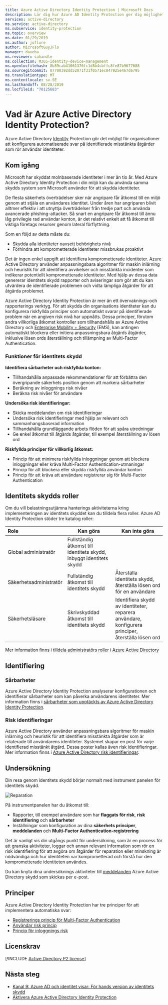 ```yaml
---
title: Azure Active Directory Identity Protection | Microsoft Docs
description: Lär dig hur Azure AD Identity Protection ger dig möjlighet att begränsa möjligheten för en angripare att utnyttja en komprometterad identitet eller enhet och att skydda en identitet eller en enhet som tidigare misstänkts eller var känd för att bli komprometterad.
services: active-directory
ms.service: active-directory
ms.subservice: identity-protection
ms.topic: overview
ms.date: 01/29/2019
ms.author: joflore
author: MicrosoftGuyJFlo
manager: daveba
ms.reviewer: sahandle
ms.collection: M365-identity-device-management
ms.openlocfilehash: 8b89cab41061376fc1d8b4cbffc8fe87b9677688
ms.sourcegitcommit: 07700392dd52071f31f0571ec847925e467d6795
ms.translationtype: MT
ms.contentlocale: sv-SE
ms.lasthandoff: 08/28/2019
ms.locfileid: "70125683"
---
```

# <a name="what-is-azure-active-directory-identity-protection"></a>Vad är Azure Active Directory Identity Protection?

Azure Active Directory [Identity](https://docs.microsoft.com/azure/active-directory/fundamentals/active-directory-whatis#terminology) Protection gör det möjligt för organisationer att konfigurera automatiserade svar på identifierade misstänkta åtgärder som rör användar identiteter.

## <a name="get-started"></a>Kom igång

Microsoft har skyddat molnbaserade identiteter i mer än tio år. Med Azure Active Directory Identity Protection i din miljö kan du använda samma skydds system som Microsoft använder för att skydda identiteter.

De flesta säkerhets överträdelser sker när angripare får åtkomst till en miljö genom att stjäla en användares identitet. Under åren har angriparen blivit alltmer effektiv i att utnyttja överträdelser från tredje part och använda avancerade phishing-attacker. Så snart en angripare får åtkomst till ännu låg privilegie rad användar konton, är det relativt enkelt att få åtkomst till viktiga företags resurser genom lateral förflyttning.

Som en följd av detta måste du:

- Skydda alla identiteter oavsett behörighets nivå
- Förhindra att komprometterade identiteter missbrukas proaktivt

Det är ingen enkel uppgift att identifiera komprometterade identiteter. Azure Active Directory använder anpassningsbara algoritmer för maskin inlärning och heuristik för att identifiera avvikelser och misstänkta incidenter som indikerar potentiellt komprometterade identiteter. Med hjälp av dessa data genererar identitets skydd rapporter och aviseringar som gör att du kan utvärdera de identifierade problemen och vidta lämpliga åtgärder för att åtgärda problemet.

Azure Active Directory Identity Protection är mer än ett övervaknings-och rapporterings verktyg. För att skydda din organisations identiteter kan du konfigurera riskfyllda principer som automatiskt svarar på identifierade problem när en angiven risk nivå har uppnåtts. Dessa principer, förutom andra villkorliga åtkomst kontroller som tillhandahålls av Azure Active Directory och [Enterprise Mobility + Security](https://docs.microsoft.com/enterprise-mobility-security/) (EMS), kan antingen automatiskt blockera eller initiera anpassningsbara åtgärds åtgärder, inklusive lösen ords återställning och tillämpning av Multi-Factor Authentication.

### <a name="identity-protection-capabilities"></a>Funktioner för identitets skydd

**Identifiera sårbarheter och riskfyllda konton:**  

- Tillhandahålla anpassade rekommendationer för att förbättra den övergripande säkerhets position genom att markera sårbarheter
- Beräkning av inloggnings risk nivåer
- Beräkna risk nivåer för användare

**Undersöka risk identifieringar:**

- Skicka meddelanden om risk identifieringar
- Undersöka risk identifieringar med hjälp av relevant och sammanhangsbaserad information
- Tillhandahålla grundläggande arbets flöden för att spåra utredningar
- Ge enkel åtkomst till åtgärds åtgärder, till exempel återställning av lösen ord

**Riskfyllda principer för villkorlig åtkomst:**

- Princip för att minimera riskfyllda inloggningar genom att blockera inloggningar eller kräva Multi-Factor Authentication-utmaningar
- Princip för att blockera eller skydda riskfyllda användar konton
- Princip för att kräva att användare registrerar sig för Multi-Factor Authentication

## <a name="identity-protection-roles"></a>Identitets skydds roller

Om du vill belastningsutjämna hanterings aktiviteterna kring implementeringen av identitets skyddet kan du tilldela flera roller. Azure AD Identity Protection stöder tre katalog roller:

| Role | Kan göra | Kan inte göra |
| :-- | --- | --- |
| Global administratör | Fullständig åtkomst till identitets skydd, inbyggt identitets skydd| |
| Säkerhetsadministratör | Fullständig åtkomst till identitets skydd | Återställa identitets skydd, återställa lösen ord för en användare |
| Säkerhetsläsare | Skrivskyddad åtkomst till identitets skydd | Identifiera skydd av identiteter, reparera användare, konfigurera principer, återställa lösen ord |

Mer information finns i [tilldela administratörs roller i Azure Active Directory](../users-groups-roles/directory-assign-admin-roles.md)

## <a name="detection"></a>Identifiering

### <a name="vulnerabilities"></a>Sårbarheter

Azure Active Directory Identity Protection analyserar konfigurationen och identifierar sårbarheter som kan påverka användarens identiteter. Mer information finns i [sårbarheter som upptäckts av Azure Active Directory Identity Protection](vulnerabilities.md).

### <a name="risk-detections"></a>Risk identifieringar

Azure Active Directory använder anpassningsbara algoritmer för maskin inlärning och heuristik för att identifiera misstänkta åtgärder som är relaterade till användarens identiteter. Systemet skapar en post för varje identifierad misstänkt åtgärd. Dessa poster kallas även risk identifieringar.  
Mer information finns i [Azure Active Directory risk identifieringar](../active-directory-identity-protection-risk-events.md).

## <a name="investigation"></a>Undersökning

Din resa genom identitets skydd börjar normalt med instrument panelen för identitets skydd.

![Reparation](./media/overview/1000.png "Reparation")

På instrumentpanelen har du åtkomst till:

- Rapporter, till exempel användare som har **flaggats för risk**, **risk identifiering** och **sårbarheter**
- Inställningar som konfiguration av dina **säkerhets principer**, **meddelanden** och **Multi-Factor Authentication-registrering**

Det är vanligt vis din utgångs punkt för undersökning, som är en process för att granska aktiviteter, loggar och annan relevant information som rör en risk identifiering för att avgöra om åtgärder för reparation eller minskning är nödvändiga och hur identiteten var komprometterad och förstå hur den komprometterade identiteten användes.

Du kan knyta dina undersöknings aktiviteter till [meddelanden](notifications.md) Azure Active Directory skydd som skickas per e-post.

## <a name="policies"></a>Principer

Azure Active Directory Identity Protection har tre principer för att implementera automatiska svar:

- [Registrerings princip för Multi-Factor Authentication](howto-mfa-policy.md)
- [Användar risk princip](howto-user-risk-policy.md)
- [Princip för inloggnings risk](howto-sign-in-risk-policy.md)

## <a name="license-requirements"></a>Licenskrav

[!INCLUDE [Active Directory P2 license](../../../includes/active-directory-p2-license.md)]

## <a name="next-steps"></a>Nästa steg

- [Kanal 9: Azure AD och identitet visar: För hands version av identitets skydd](https://channel9.msdn.com/Series/Azure-AD-Identity/Azure-AD-and-Identity-Show-Identity-Protection-Preview)
- [Aktivera Azure Active Directory Identity Protection](enable.md)
